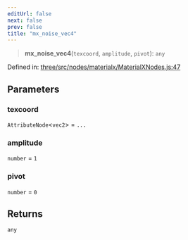 ```yaml
---
editUrl: false
next: false
prev: false
title: "mx_noise_vec4"
---
```


> **mx\_noise\_vec4**(`texcoord`, `amplitude`, `pivot`): `any`

Defined in: [three/src/nodes/materialx/MaterialXNodes.js:47](https://github.com/DefinitelyMaybe/three-i18n/blob/fa57b79433d1c349ffb23a78727299c8d4190136/three/src/nodes/materialx/MaterialXNodes.js#L47)

## Parameters

### texcoord

`AttributeNode`\<`vec2`\> = `...`

### amplitude

`number` = `1`

### pivot

`number` = `0`

## Returns

`any`

